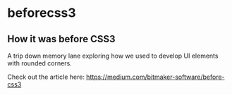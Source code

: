 # beforecss3
## How it was before CSS3

A trip down memory lane exploring how we used to develop UI elements with rounded corners. 

Check out the article here: https://medium.com/bitmaker-software/before-css3
